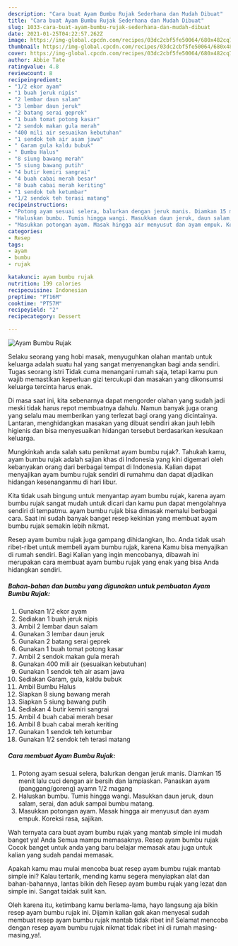 ```yaml
---
description: "Cara buat Ayam Bumbu Rujak Sederhana dan Mudah Dibuat"
title: "Cara buat Ayam Bumbu Rujak Sederhana dan Mudah Dibuat"
slug: 1033-cara-buat-ayam-bumbu-rujak-sederhana-dan-mudah-dibuat
date: 2021-01-25T04:22:57.262Z
image: https://img-global.cpcdn.com/recipes/03dc2cbf5fe50064/680x482cq70/ayam-bumbu-rujak-foto-resep-utama.jpg
thumbnail: https://img-global.cpcdn.com/recipes/03dc2cbf5fe50064/680x482cq70/ayam-bumbu-rujak-foto-resep-utama.jpg
cover: https://img-global.cpcdn.com/recipes/03dc2cbf5fe50064/680x482cq70/ayam-bumbu-rujak-foto-resep-utama.jpg
author: Abbie Tate
ratingvalue: 4.8
reviewcount: 8
recipeingredient:
- "1/2 ekor ayam"
- "1 buah jeruk nipis"
- "2 lembar daun salam"
- "3 lembar daun jeruk"
- "2 batang serai geprek"
- "1 buah tomat potong kasar"
- "2 sendok makan gula merah"
- "400 mili air sesuaikan kebutuhan"
- "1 sendok teh air asam jawa"
- " Garam gula kaldu bubuk"
- " Bumbu Halus"
- "8 siung bawang merah"
- "5 siung bawang putih"
- "4 butir kemiri sangrai"
- "4 buah cabai merah besar"
- "8 buah cabai merah keriting"
- "1 sendok teh ketumbar"
- "1/2 sendok teh terasi matang"
recipeinstructions:
- "Potong ayam sesuai selera, balurkan dengan jeruk manis. Diamkan 15 menit lalu cuci dengan air bersih dan lampiaskan. Panaskan ayam (panggang/goreng) ayamn 1/2 magang"
- "Haluskan bumbu. Tumis hingga wangi. Masukkan daun jeruk, daun salam, serai, dan aduk sampai bumbu matang."
- "Masukkan potongan ayam. Masak hingga air menyusut dan ayam empuk. Koreksi rasa, sajikan."
categories:
- Resep
tags:
- ayam
- bumbu
- rujak

katakunci: ayam bumbu rujak 
nutrition: 199 calories
recipecuisine: Indonesian
preptime: "PT16M"
cooktime: "PT57M"
recipeyield: "2"
recipecategory: Dessert

---
```



![Ayam Bumbu Rujak](https://img-global.cpcdn.com/recipes/03dc2cbf5fe50064/680x482cq70/ayam-bumbu-rujak-foto-resep-utama.jpg)

Selaku seorang yang hobi masak, menyuguhkan olahan mantab untuk keluarga adalah suatu hal yang sangat menyenangkan bagi anda sendiri. Tugas seorang istri Tidak cuma menangani rumah saja, tetapi kamu pun wajib memastikan keperluan gizi tercukupi dan masakan yang dikonsumsi keluarga tercinta harus enak.

Di masa  saat ini, kita sebenarnya dapat mengorder olahan yang sudah jadi meski tidak harus repot membuatnya dahulu. Namun banyak juga orang yang selalu mau memberikan yang terlezat bagi orang yang dicintainya. Lantaran, menghidangkan masakan yang dibuat sendiri akan jauh lebih higienis dan bisa menyesuaikan hidangan tersebut berdasarkan kesukaan keluarga. 



Mungkinkah anda salah satu penikmat ayam bumbu rujak?. Tahukah kamu, ayam bumbu rujak adalah sajian khas di Indonesia yang kini digemari oleh kebanyakan orang dari berbagai tempat di Indonesia. Kalian dapat menyajikan ayam bumbu rujak sendiri di rumahmu dan dapat dijadikan hidangan kesenanganmu di hari libur.

Kita tidak usah bingung untuk menyantap ayam bumbu rujak, karena ayam bumbu rujak sangat mudah untuk dicari dan kamu pun dapat mengolahnya sendiri di tempatmu. ayam bumbu rujak bisa dimasak memalui berbagai cara. Saat ini sudah banyak banget resep kekinian yang membuat ayam bumbu rujak semakin lebih nikmat.

Resep ayam bumbu rujak juga gampang dihidangkan, lho. Anda tidak usah ribet-ribet untuk membeli ayam bumbu rujak, karena Kamu bisa menyajikan di rumah sendiri. Bagi Kalian yang ingin mencobanya, dibawah ini merupakan cara membuat ayam bumbu rujak yang enak yang bisa Anda hidangkan sendiri.

<!--inarticleads1-->

##### Bahan-bahan dan bumbu yang digunakan untuk pembuatan Ayam Bumbu Rujak:

1. Gunakan 1/2 ekor ayam
1. Sediakan 1 buah jeruk nipis
1. Ambil 2 lembar daun salam
1. Gunakan 3 lembar daun jeruk
1. Gunakan 2 batang serai geprek
1. Gunakan 1 buah tomat potong kasar
1. Ambil 2 sendok makan gula merah
1. Gunakan 400 mili air (sesuaikan kebutuhan)
1. Gunakan 1 sendok teh air asam jawa
1. Sediakan  Garam, gula, kaldu bubuk
1. Ambil  Bumbu Halus
1. Siapkan 8 siung bawang merah
1. Siapkan 5 siung bawang putih
1. Sediakan 4 butir kemiri sangrai
1. Ambil 4 buah cabai merah besar
1. Ambil 8 buah cabai merah keriting
1. Gunakan 1 sendok teh ketumbar
1. Gunakan 1/2 sendok teh terasi matang




<!--inarticleads2-->

##### Cara membuat Ayam Bumbu Rujak:

1. Potong ayam sesuai selera, balurkan dengan jeruk manis. Diamkan 15 menit lalu cuci dengan air bersih dan lampiaskan. Panaskan ayam (panggang/goreng) ayamn 1/2 magang
1. Haluskan bumbu. Tumis hingga wangi. Masukkan daun jeruk, daun salam, serai, dan aduk sampai bumbu matang.
1. Masukkan potongan ayam. Masak hingga air menyusut dan ayam empuk. Koreksi rasa, sajikan.




Wah ternyata cara buat ayam bumbu rujak yang mantab simple ini mudah banget ya! Anda Semua mampu memasaknya. Resep ayam bumbu rujak Cocok banget untuk anda yang baru belajar memasak atau juga untuk kalian yang sudah pandai memasak.

Apakah kamu mau mulai mencoba buat resep ayam bumbu rujak mantab simple ini? Kalau tertarik, mending kamu segera menyiapkan alat dan bahan-bahannya, lantas bikin deh Resep ayam bumbu rujak yang lezat dan simple ini. Sangat taidak sulit kan. 

Oleh karena itu, ketimbang kamu berlama-lama, hayo langsung aja bikin resep ayam bumbu rujak ini. Dijamin kalian gak akan menyesal sudah membuat resep ayam bumbu rujak mantab tidak ribet ini! Selamat mencoba dengan resep ayam bumbu rujak nikmat tidak ribet ini di rumah masing-masing,ya!.

